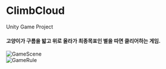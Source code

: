 # ClimbCloud
Unity Game Project

#### 고양이가 구름을 밟고 위로 올라가 최종목표인 별을 따면 클리어하는 게임.  
![GameScene](\C:\Users\HJK\Desktop\Unity\ClimbCloud\1.png)  
![GameRule](\\C:\\User\\HJK\\Desktop\\Unity\\ClimbCloud\\2.png)
